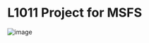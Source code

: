 # L1011 Project for MSFS



![image](https://user-images.githubusercontent.com/20840437/115222848-d7afb800-a113-11eb-9b84-bde89c04e2a3.png)
